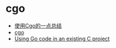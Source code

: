 # cgo

* [使用Cgo的一点总结](http://cholerae.com/2015/05/17/%E4%BD%BF%E7%94%A8Cgo%E7%9A%84%E4%B8%80%E7%82%B9%E6%80%BB%E7%BB%93/)
* [cgo](https://github.com/golang/go/wiki/cgo)
* [Using Go code in an existing C project](https://stackoverflow.com/questions/32215509/using-go-code-in-an-existing-c-project)
